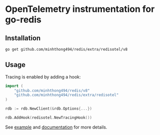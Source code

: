 # OpenTelemetry instrumentation for go-redis

## Installation

```bash
go get github.com/minhthong494/redis/extra/redisotel/v8
```

## Usage

Tracing is enabled by adding a hook:

```go
import (
    "github.com/minhthong494/redis/v8"
    "github.com/minhthong494/redis/extra/redisotel"
)

rdb := rdb.NewClient(&rdb.Options{...})

rdb.AddHook(redisotel.NewTracingHook())
```

See [example](example) and [documentation](https://redis.uptrace.dev/tracing/) for more details.
